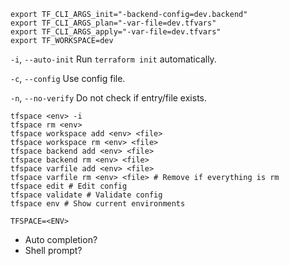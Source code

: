 ```
export TF_CLI_ARGS_init="-backend-config=dev.backend"
export TF_CLI_ARGS_plan="-var-file=dev.tfvars"
export TF_CLI_ARGS_apply="-var-file=dev.tfvars"
export TF_WORKSPACE=dev
```

`-i`, `--auto-init` Run `terraform init` automatically.

`-c`, `--config` Use config file.

`-n`, `--no-verify` Do not check if entry/file exists.

```
tfspace <env> -i
tfspace rm <env>
tfspace workspace add <env> <file>
tfspace workspace rm <env> <file>
tfspace backend add <env> <file>
tfspace backend rm <env> <file>
tfspace varfile add <env> <file>
tfspace varfile rm <env> <file> # Remove if everything is rm
tfspace edit # Edit config
tfspace validate # Validate config
tfspace env # Show current environments

TFSPACE=<ENV>
```

- Auto completion?
- Shell prompt?
